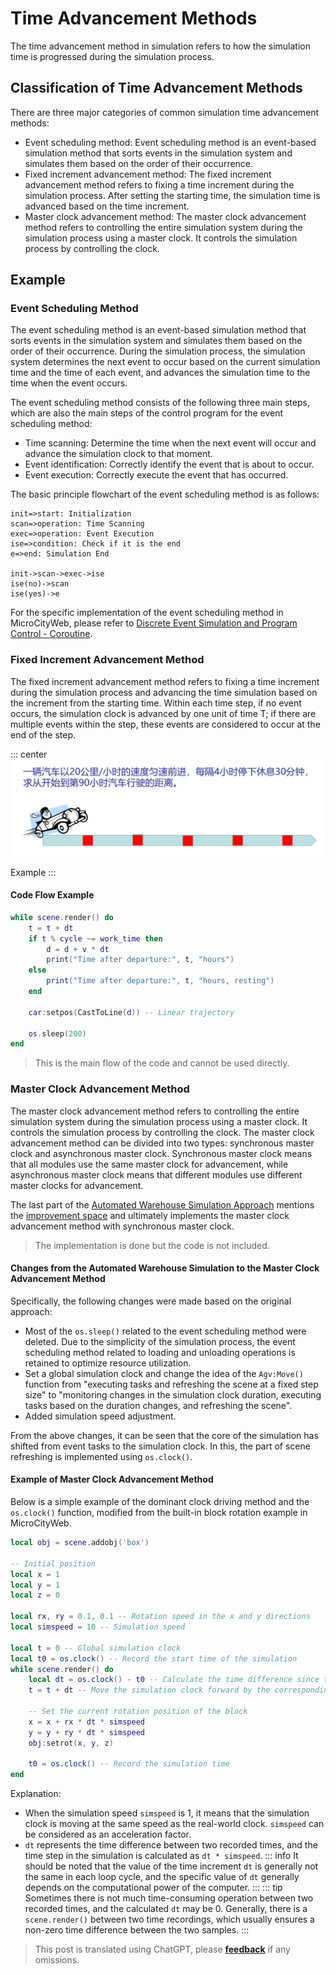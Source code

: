 # Time Advancement Methods
The time advancement method in simulation refers to how the simulation time is progressed during the simulation process.

## Classification of Time Advancement Methods
There are three major categories of common simulation time advancement methods:
* Event scheduling method: Event scheduling method is an event-based simulation method that sorts events in the simulation system and simulates them based on the order of their occurrence.
* Fixed increment advancement method: The fixed increment advancement method refers to fixing a time increment during the simulation process. After setting the starting time, the simulation time is advanced based on the time increment.
* Master clock advancement method: The master clock advancement method refers to controlling the entire simulation system during the simulation process using a master clock. It controls the simulation process by controlling the clock.

## Example
### Event Scheduling Method
The event scheduling method is an event-based simulation method that sorts events in the simulation system and simulates them based on the order of their occurrence. During the simulation process, the simulation system determines the next event to occur based on the current simulation time and the time of each event, and advances the simulation time to the time when the event occurs.

The event scheduling method consists of the following three main steps, which are also the main steps of the control program for the event scheduling method:
* Time scanning: Determine the time when the next event will occur and advance the simulation clock to that moment.
* Event identification: Correctly identify the event that is about to occur.
* Event execution: Correctly execute the event that has occurred.

The basic principle flowchart of the event scheduling method is as follows:

```flow
init=>start: Initialization
scan=>operation: Time Scanning
exec=>operation: Event Execution
ise=>condition: Check if it is the end
e=>end: Simulation End

init->scan->exec->ise
ise(no)->scan
ise(yes)->e
```

For the specific implementation of the event scheduling method in MicroCityWeb, please refer to [Discrete Event Simulation and Program Control - Coroutine](./event-scheduling.md).

### Fixed Increment Advancement Method
The fixed increment advancement method refers to fixing a time increment during the simulation process and advancing the time simulation based on the increment from the starting time. Within each time step, if no event occurs, the simulation clock is advanced by one unit of time T; if there are multiple events within the step, these events are considered to occur at the end of the step.

::: center
![Fixed Increment Advancement Method](../../images/note/fixed_increment_advance.png)

Example
:::

#### Code Flow Example
```lua
while scene.render() do
    t = t + dt
    if t % cycle ~= work_time then
        d = d + v * dt
        print("Time after departure:", t, "hours")
    else
        print("Time after departure:", t, "hours, resting")
    end

    car:setpos(CastToLine(d)) -- Linear trajectory

    os.sleep(200)
end
```
> This is the main flow of the code and cannot be used directly.

### Master Clock Advancement Method
The master clock advancement method refers to controlling the entire simulation system during the simulation process using a master clock. It controls the simulation process by controlling the clock. The master clock advancement method can be divided into two types: synchronous master clock and asynchronous master clock. Synchronous master clock means that all modules use the same master clock for advancement, while asynchronous master clock means that different modules use different master clocks for advancement.

The last part of the [Automated Warehouse Simulation Approach](./warehouse-simulation.md) mentions the [improvement space](./warehouse-simulation.md#improvement-space) and ultimately implements the master clock advancement method with synchronous master clock.
> The implementation is done but the code is not included.

#### Changes from the Automated Warehouse Simulation to the Master Clock Advancement Method
Specifically, the following changes were made based on the original approach:
* Most of the `os.sleep()` related to the event scheduling method were deleted. Due to the simplicity of the simulation process, the event scheduling method related to loading and unloading operations is retained to optimize resource utilization.
* Set a global simulation clock and change the idea of the `Agv:Move()` function from "executing tasks and refreshing the scene at a fixed step size" to "monitoring changes in the simulation clock duration, executing tasks based on the duration changes, and refreshing the scene".
* Added simulation speed adjustment.

From the above changes, it can be seen that the core of the simulation has shifted from event tasks to the simulation clock. In this, the part of scene refreshing is implemented using `os.clock()`.

#### Example of Master Clock Advancement Method

Below is a simple example of the dominant clock driving method and the `os.clock()` function, modified from the built-in block rotation example in MicroCityWeb.

```lua
local obj = scene.addobj('box')

-- Initial position
local x = 1
local y = 1
local z = 0

local rx, ry = 0.1, 0.1 -- Rotation speed in the x and y directions
local simspeed = 10 -- Simulation speed

local t = 0 -- Global simulation clock
local t0 = os.clock() -- Record the start time of the simulation
while scene.render() do
    local dt = os.clock() - t0 -- Calculate the time difference since the last recorded time
    t = t + dt -- Move the simulation clock forward by the corresponding time difference
    
    -- Set the current rotation position of the block
	x = x + rx * dt * simspeed 
	y = y + ry * dt * simspeed 
	obj:setrot(x, y, z)
	
    t0 = os.clock() -- Record the simulation time
end
```
Explanation:
* When the simulation speed `simspeed` is 1, it means that the simulation clock is moving at the same speed as the real-world clock. `simspeed` can be considered as an acceleration factor.
* `dt` represents the time difference between two recorded times, and the time step in the simulation is calculated as `dt * simspeed`.
  ::: info
  It should be noted that the value of the time increment `dt` is generally not the same in each loop cycle, and the specific value of `dt` generally depends on the computational power of the computer.
  :::
  ::: tip
  Sometimes there is not much time-consuming operation between two recorded times, and the calculated `dt` may be 0. Generally, there is a `scene.render()` between two time recordings, which usually ensures a non-zero time difference between the two samples.
  :::


> This post is translated using ChatGPT, please [**feedback**](https://github.com/huuhghhgyg/MicroCityNotes/issues/new) if any omissions.